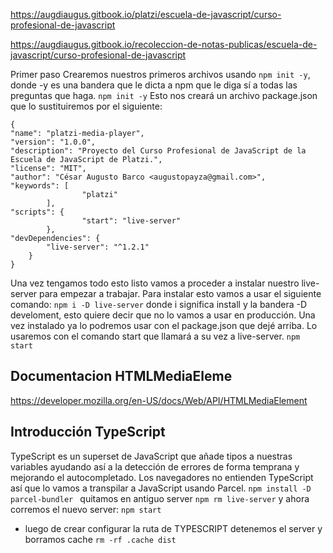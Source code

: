 https://augdiaugus.gitbook.io/platzi/escuela-de-javascript/curso-profesional-de-javascript

https://augdiaugus.gitbook.io/recoleccion-de-notas-publicas/escuela-de-javascript/curso-profesional-de-javascript

Primer paso
Crearemos nuestros primeros archivos usando `npm init -y`, donde -y es una bandera que le dicta a npm que le diga sí a todas las preguntas que haga.
`npm init -y`
Esto nos creará un archivo package.json que lo sustituiremos por el siguiente:
```
{
"name": "platzi-media-player",
"version": "1.0.0",
"description": "Proyecto del Curso Profesional de JavaScript de la Escuela de JavaScript de Platzi.",
"license": "MIT",
"author": "César Augusto Barco <augustopayza@gmail.com>",
"keywords": [
                "platzi"
        ],
"scripts": {
                "start": "live-server"
        },
"devDependencies": {
        "live-server": "^1.2.1"
    }
}
```

Una vez tengamos todo esto listo vamos a proceder a instalar nuestro live-server para empezar a trabajar. Para instalar esto vamos a usar el siguiente comando:
 `npm i -D live-server` 
donde i significa install y la bandera -D develoment, esto quiere decir que no lo vamos a usar en producción. Una vez instalado ya lo podremos usar con el package.json que dejé arriba. Lo usaremos con el comando start que llamará a su vez a live-server.
`npm start `
## Documentacion  HTMLMediaEleme
https://developer.mozilla.org/en-US/docs/Web/API/HTMLMediaElement

## Introducción TypeScript 
TypeScript es un superset de JavaScript que añade tipos a nuestras variables ayudando así a la detección de errores de forma temprana y mejorando el autocompletado.
Los navegadores no entienden TypeScript así que lo vamos a transpilar a JavaScript usando Parcel.
`npm install -D parcel-bundler `
quitamos en antiguo server
`npm rm live-server` 
y ahora corremos el nuevo server:
`npm start`
- luego de crear configurar la ruta de TYPESCRIPT  detenemos el server y  borramos cache 
 `rm -rf .cache dist`
